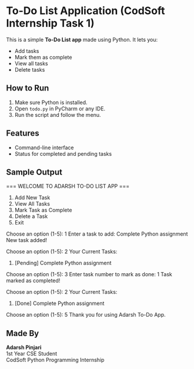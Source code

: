 #  To-Do List Application (CodSoft Internship Task 1)

This is a simple **To-Do List app** made using Python. It lets you:
- Add tasks
- Mark them as complete
- View all tasks
- Delete tasks

## How to Run

1. Make sure Python is installed.
2. Open `todo.py` in PyCharm or any IDE.
3. Run the script and follow the menu.

## Features

- Command-line interface
- Status for completed and pending tasks
  
## Sample Output 
=== WELCOME TO ADARSH TO-DO LIST APP ===
1. Add New Task
2. View All Tasks
3. Mark Task as Complete
4. Delete a Task
5. Exit

   
Choose an option (1-5): 1
Enter a task to add: Complete Python assignment
New task added!

Choose an option (1-5): 2
Your Current Tasks:
1. [Pending] Complete Python assignment

Choose an option (1-5): 3
Enter task number to mark as done: 1
Task marked as completed!

Choose an option (1-5): 2
Your Current Tasks:
1. [Done] Complete Python assignment

Choose an option (1-5): 5
Thank you for using Adarsh To-Do App.

## Made By

**Adarsh Pinjari**  
1st Year CSE Student  
CodSoft Python Programming Internship




